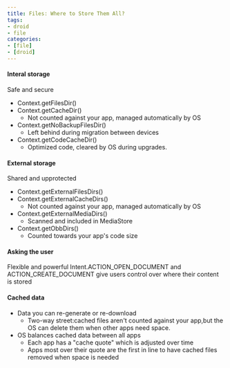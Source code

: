 ```yaml
---
title: Files: Where to Store Them All?
tags: 
- droid
- file
categories: 
- [file]
- [droid]
---
```


#### Interal storage
Safe and secure
+ Context.getFilesDir()
+ Context.getCacheDir()
	- Not counted against your app, managed automatically by OS
+ Context.getNoBackupFilesDir()
	- Left behind during migration between devices
+ Context.getCodeCacheDir()
	- Optimized code, cleared by OS during upgrades.


#### External storage
Shared and upprotected
+ Context.getExternalFilesDirs()
+ Context.getExternalCacheDirs()
	- Not counted against your app, managed automatically by OS
+ Context.getExternalMediaDirs()
	- Scanned and included in MediaStore
+ Context.getObbDirs()
	- Counted towards your app's code size

#### Asking the user
Flexible and powerful
Intent.ACTION_OPEN_DOCUMENT and ACTION_CREATE_DOCUMENT give users control over where their content is stored

#### Cached data
+ Data you can re-generate or re-download
	- Two-way street:cached files aren't counted against your app,but the OS can delete them when other apps need space.
+ OS balances cached data between all apps
	- Each app has a "cache quote" which is adjusted over time
	- Apps most over their quote are the first in line to have cached files removed when space is needed
